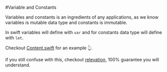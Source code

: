 #Variable and Constants

Variables and constants is an ingredients of any applications, as we know variables is mutable data type and constants is immutable. 

In swift variables will define with `var` and for constants data type will define with `let`. 

Checkout <a href="https://github.com/abdymm/Swift-Beginner/blob/master/VariableAndConstants.playground/Contents.swift">Content.swift</a> for an example 👆.

if you still confuse with this, checkout <a href="http://bfy.tw/AGN7">relevation</a>, 100% guarantee you will understand.

